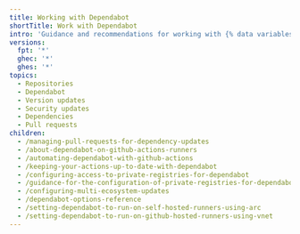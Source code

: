 ```yaml
---
title: Working with Dependabot
shortTitle: Work with Dependabot
intro: 'Guidance and recommendations for working with {% data variables.product.prodname_dependabot %}, such as managing pull requests raised by {% data variables.product.prodname_dependabot %}, using {% data variables.product.prodname_actions %} with {% data variables.product.prodname_dependabot %}, and troubleshooting {% data variables.product.prodname_dependabot %} errors.'
versions:
  fpt: '*'
  ghec: '*'
  ghes: '*'
topics:
  - Repositories
  - Dependabot
  - Version updates
  - Security updates
  - Dependencies
  - Pull requests
children:
  - /managing-pull-requests-for-dependency-updates
  - /about-dependabot-on-github-actions-runners
  - /automating-dependabot-with-github-actions
  - /keeping-your-actions-up-to-date-with-dependabot
  - /configuring-access-to-private-registries-for-dependabot
  - /guidance-for-the-configuration-of-private-registries-for-dependabot
  - /configuring-multi-ecosystem-updates
  - /dependabot-options-reference
  - /setting-dependabot-to-run-on-self-hosted-runners-using-arc
  - /setting-dependabot-to-run-on-github-hosted-runners-using-vnet
---
```

